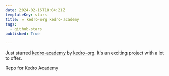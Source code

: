 ```yaml
---
date: 2024-02-16T18:04:21Z
templateKey: stars
title: ⭐ kedro-org kedro-academy
tags:
  - github-stars
published: True

---
```


Just starred [kedro-academy](https://github.com/kedro-org/kedro-academy) by [kedro-org](https://github.com/kedro-org). It's an exciting project with a lot to offer.

Repo for Kedro Academy

